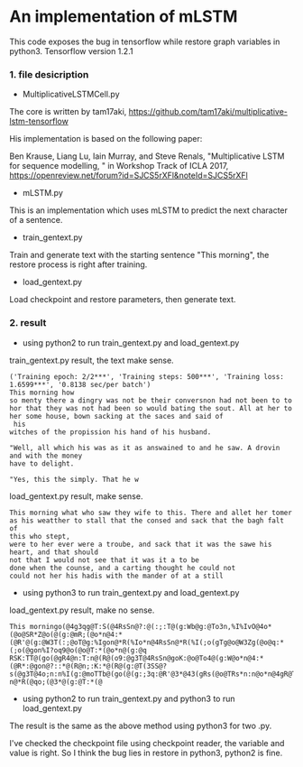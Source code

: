 #  An implementation of mLSTM
This code exposes the bug in tensorflow while restore graph variables in python3. Tensorflow version 1.2.1
### 1. file desicription
+ MultiplicativeLSTMCell.py

The core is written by tam17aki, 
https://github.com/tam17aki/multiplicative-lstm-tensorflow

His implementation is based on the following paper:

Ben Krause, Liang Lu, Iain Murray, and Steve Renals, "Multiplicative LSTM for sequence modelling, " in Workshop Track of ICLA 2017, https://openreview.net/forum?id=SJCS5rXFl&noteId=SJCS5rXFl
+ mLSTM.py

This is an implementation which uses mLSTM to predict the next character of a sentence.

+ train_gentext.py

Train and generate text with the starting sentence "This morning", the restore process is right after training.

+ load_gentext.py

Load checkpoint and restore parameters, then generate text.

### 2. result

+ using python2 to run train_gentext.py and load_gentext.py

train_gentext.py result, the text make sense.
```
('Training epoch: 2/2***', 'Training steps: 500***', 'Training loss: 1.6599***', '0.8138 sec/per batch')
This morning how
so menty there a dingry was not be their conversnon had not been to to hor that they was not had been so would bating the sout. All at her to her some house, bown sacking at the saces and said of
 his
witches of the propission his hand of his husband.

"Well, all which his was as it as answained to and he saw. A drovin and with the money
have to delight.

"Yes, this the simply. That he w
```
load_gentext.py result, make sense.

```
This morning what who saw they wife to this. There and allet her tomer as his weatther to stall that the consed and sack that the bagh falt of
this who stept,
were to her ever were a troube, and sack that it was the sawe his heart, and that should
not that I would not see that it was it a to be
done when the counse, and a carting thought he could not
could not her his hadis with the mander of at a still
```

+ using python3 to run train_gentext.py and load_gentext.py

load_gentext.py result, make no sense.
```
This morningo(@4g3qg@T:S(@4RsSn@?:@(:;:T@(g:Wb@g:@To3n,%I%IvO@4o*(@o@SR*Z@o(@(g:@mR;(@o*n@4:*(@R'@(g:@W3T(:;@oT@g:%Igon@*R(%Io*n@4RsSn@*R(%I(;o(gTg@o@W3Zg(@o@q:*(;o(@gon%I?oq9@o(@o@T:*(@o*n@(g:@q
RSK:TT@(go(@gR4@n:T:n@(R@(o9:@g3T@4RsSn@goK:@o@To4@(g:W@o*n@4:*(@R*:@gon@?::*@(R@n;:K:*@(R@(g:@T(3SS@?s(@g3T@4o;n:n%I(g:@moTTb@(go(@(g:;3q:@R'@3*@43(gRs(@o@TRs*n:n@o*n@4gR@T::W@g3T@'3*Z:;b@g:%In3
n@*R(@qo;(@3*@(g:@T:*(@
```

+ using python2 to run train_gentext.py  and python3 to run load_gentext.py

The result is the same as the above method using python3 for two .py.

I've checked the checkpoint file using checkpoint reader, the variable and value is right.
So I think the bug lies in restore in python3, python2 is fine.
